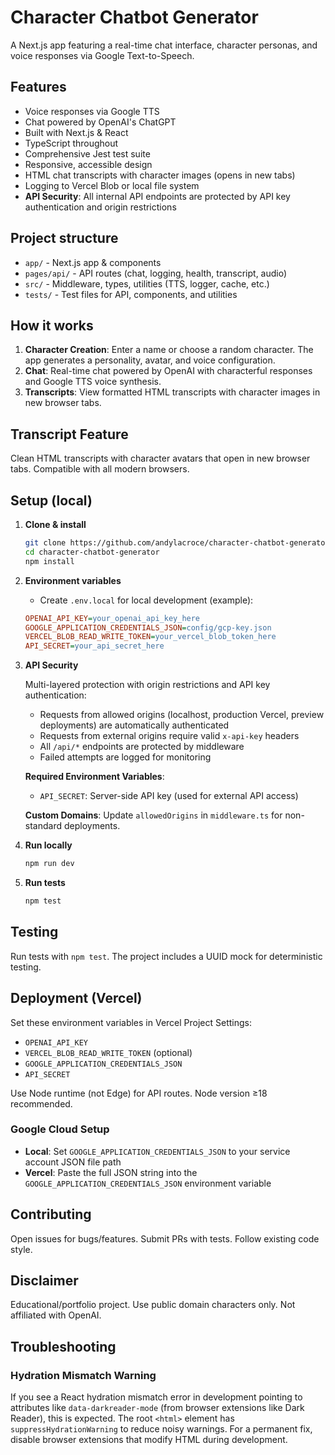 # Character Chatbot Generator

A Next.js app featuring a real-time chat interface, character personas, and voice responses via Google Text-to-Speech.

## Features

- Voice responses via Google TTS
- Chat powered by OpenAI's ChatGPT
- Built with Next.js & React
- TypeScript throughout
- Comprehensive Jest test suite
- Responsive, accessible design
- HTML chat transcripts with character images (opens in new tabs)
- Logging to Vercel Blob or local file system
- **API Security**: All internal API endpoints are protected by API key authentication and origin restrictions

## Project structure

- `app/` - Next.js app & components
- `pages/api/` - API routes (chat, logging, health, transcript, audio)
- `src/` - Middleware, types, utilities (TTS, logger, cache, etc.)
- `tests/` - Test files for API, components, and utilities

## How it works

1. **Character Creation**: Enter a name or choose a random character. The app generates a personality, avatar, and voice configuration.
2. **Chat**: Real-time chat powered by OpenAI with characterful responses and Google TTS voice synthesis.
3. **Transcripts**: View formatted HTML transcripts with character images in new browser tabs.

## Transcript Feature

Clean HTML transcripts with character avatars that open in new browser tabs. Compatible with all modern browsers.

## Setup (local)

1. **Clone & install**
   ```bash
   git clone https://github.com/andylacroce/character-chatbot-generator.git
   cd character-chatbot-generator
   npm install
   ```

2. **Environment variables**

   - Create `.env.local` for local development (example):

   ```ini
   OPENAI_API_KEY=your_openai_api_key_here
   GOOGLE_APPLICATION_CREDENTIALS_JSON=config/gcp-key.json
   VERCEL_BLOB_READ_WRITE_TOKEN=your_vercel_blob_token_here
   API_SECRET=your_api_secret_here
   ```

3. **API Security**

   Multi-layered protection with origin restrictions and API key authentication:
   - Requests from allowed origins (localhost, production Vercel, preview deployments) are automatically authenticated
   - Requests from external origins require valid `x-api-key` headers
   - All `/api/*` endpoints are protected by middleware
   - Failed attempts are logged for monitoring

   **Required Environment Variables**:
   - `API_SECRET`: Server-side API key (used for external API access)

   **Custom Domains**: Update `allowedOrigins` in `middleware.ts` for non-standard deployments.

4. **Run locally**

   ```bash
   npm run dev
   ```

5. **Run tests**

   ```bash
   npm test
   ```

## Testing

Run tests with `npm test`. The project includes a UUID mock for deterministic testing.

## Deployment (Vercel)

Set these environment variables in Vercel Project Settings:
- `OPENAI_API_KEY`
- `VERCEL_BLOB_READ_WRITE_TOKEN` (optional)
- `GOOGLE_APPLICATION_CREDENTIALS_JSON`
- `API_SECRET`

Use Node runtime (not Edge) for API routes. Node version ≥18 recommended.

### Google Cloud Setup

- **Local**: Set `GOOGLE_APPLICATION_CREDENTIALS_JSON` to your service account JSON file path
- **Vercel**: Paste the full JSON string into the `GOOGLE_APPLICATION_CREDENTIALS_JSON` environment variable

## Contributing

Open issues for bugs/features. Submit PRs with tests. Follow existing code style.

## Disclaimer

Educational/portfolio project. Use public domain characters only. Not affiliated with OpenAI.

## Troubleshooting

### Hydration Mismatch Warning

If you see a React hydration mismatch error in development pointing to attributes like `data-darkreader-mode` (from browser extensions like Dark Reader), this is expected. The root `<html>` element has `suppressHydrationWarning` to reduce noisy warnings. For a permanent fix, disable browser extensions that modify HTML during development.
